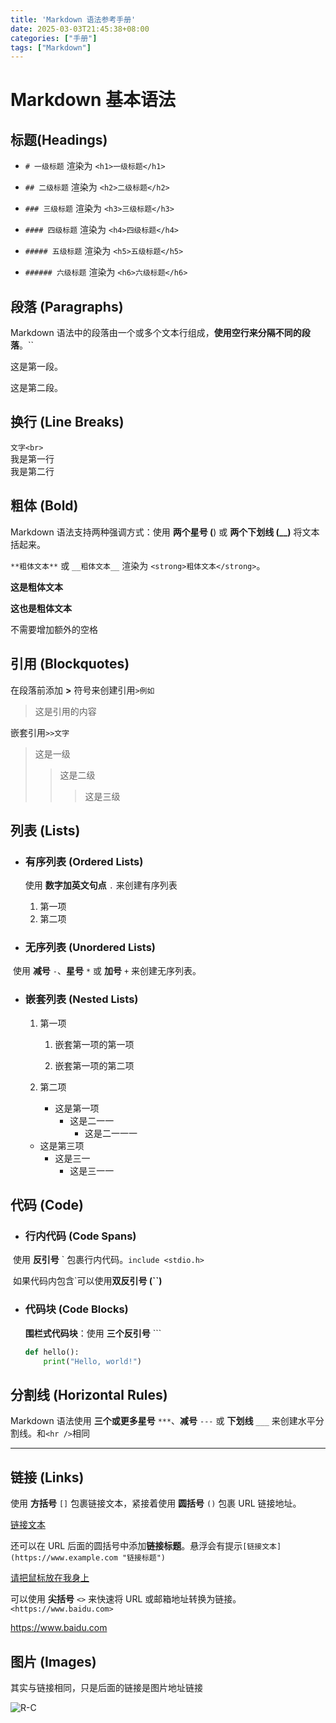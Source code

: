 ```yaml
---
title: 'Markdown 语法参考手册'
date: 2025-03-03T21:45:38+08:00
categories: ["手册"]
tags: ["Markdown"]
---
```

# Markdown 基本语法

## 标题(Headings)

- `# 一级标题` 渲染为 `<h1>一级标题</h1>`

- `## 二级标题` 渲染为 `<h2>二级标题</h2>`

- `### 三级标题` 渲染为 `<h3>三级标题</h3>`

- `#### 四级标题` 渲染为 `<h4>四级标题</h4>`

- `##### 五级标题` 渲染为 `<h5>五级标题</h5>`

- `###### 六级标题` 渲染为 `<h6>六级标题</h6>`

  

## 段落 (Paragraphs)

Markdown 语法中的段落由一个或多个文本行组成，**使用空行来分隔不同的段落**。``

这是第一段。

这是第二段。

## 换行 (Line Breaks)

`文字<br>`<br>我是第一行<br>我是第二行   

## 粗体 (Bold)

Markdown 语法支持两种强调方式：使用 **两个星号 (**) 或 **两个下划线 (__)** 将文本括起来。

`**粗体文本**` 或 `__粗体文本__` 渲染为 `<strong>粗体文本</strong>`。

**这是粗体文本**

__这也是粗体文本__

不需要增加额外的空格

## 引用 (Blockquotes)

在段落前添加 **>** 符号来创建引用`>例如`

> 这是引用的内容

嵌套引用`>>文字`

> 这是一级
>
> > 这是二级
> >
> > > 这是三级

## 列表 (Lists)

- ### 有序列表 (Ordered Lists)

  使用 **数字加英文句点** `.` 来创建有序列表

  1. 第一项
  2. 第二项

- ### 无序列表 (Unordered Lists)

​	使用 **减号** `-`、**星号** `*` 或 **加号** `+` 来创建无序列表。

- ### 嵌套列表 (Nested Lists)

  1. 第一项

     1. 嵌套第一项的第一项

     2. 嵌套第一项的第二项

  2. 第二项

     - 这是第一项
        - 这是二一一
          + 这是二一一一

  - 这是第三项
    - 这是三一
      - 这是三一一

## 代码 (Code)

- ### 行内代码 (Code Spans)

​	使用 **反引号** \` 包裹行内代码。`include <stdio.h>`

​	如果代码内包含\`可以使用**双反引号 (``)** 

- ### 代码块 (Code Blocks)

  **围栏式代码块**：使用 **三个反引号** ```

  ```py
  def hello():
      print("Hello, world!")
  ```

## 分割线 (Horizontal Rules)

Markdown 语法使用 **三个或更多星号** `***`、**减号** `---` 或 **下划线** `___` 来创建水平分割线。和`<hr />`相同

----

## 链接 (Links)

使用 **方括号** `[]` 包裹链接文本，紧接着使用 **圆括号** `()` 包裹 URL 链接地址。

[链接文本](https://www.example.com)

还可以在 URL 后面的圆括号中添加**链接标题**。悬浮会有提示`[链接文本](https://www.example.com "链接标题")`

[请把鼠标放在我身上](https://www.example.com "我是悬浮文本")

可以使用 **尖括号** `<>` 来快速将 URL 或邮箱地址转换为链接。`<https://www.baidu.com>`

<https://www.baidu.com>

## 图片 (Images)

其实与链接相同，只是后面的链接是图片地址链接

![R-C](https://gitee.com/a-cake-tree/typora-image/raw/master/R-C.jpeg)







